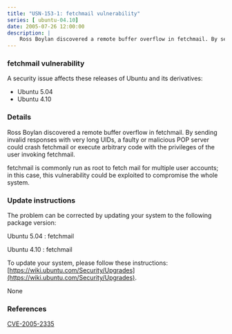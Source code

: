 ```yaml
---
title: "USN-153-1: fetchmail vulnerability"
series: [ ubuntu-04.10]
date: 2005-07-26 12:00:00
description: |
    Ross Boylan discovered a remote buffer overflow in fetchmail. By sending invalid responses with very long UIDs, a faulty or malicious POP server could crash fetchmail or execute arbitrary code with the privileges of the user invoking fetchmail.
--- 
```

 
### fetchmail vulnerability

A security issue affects these releases of Ubuntu and its derivatives:

* Ubuntu 5.04
* Ubuntu 4.10

### Details

Ross Boylan discovered a remote buffer overflow in fetchmail. By sending invalid responses with very long UIDs, a faulty or malicious POP server could crash fetchmail or execute arbitrary code with the privileges of the user invoking fetchmail.

fetchmail is commonly run as root to fetch mail for multiple user accounts; in this case, this vulnerability could be exploited to compromise the whole system.

### Update instructions

The problem can be corrected by updating your system to the following package version:

Ubuntu 5.04
 : fetchmail 

Ubuntu 4.10
 : fetchmail 

To update your system, please follow these instructions: [https://wiki.ubuntu.com/Security/Upgrades](https://wiki.ubuntu.com/Security/Upgrades).

None

### References

 [CVE-2005-2335](http://people.ubuntu.com/~ubuntu-security/cve/CVE-2005-2335)
 

